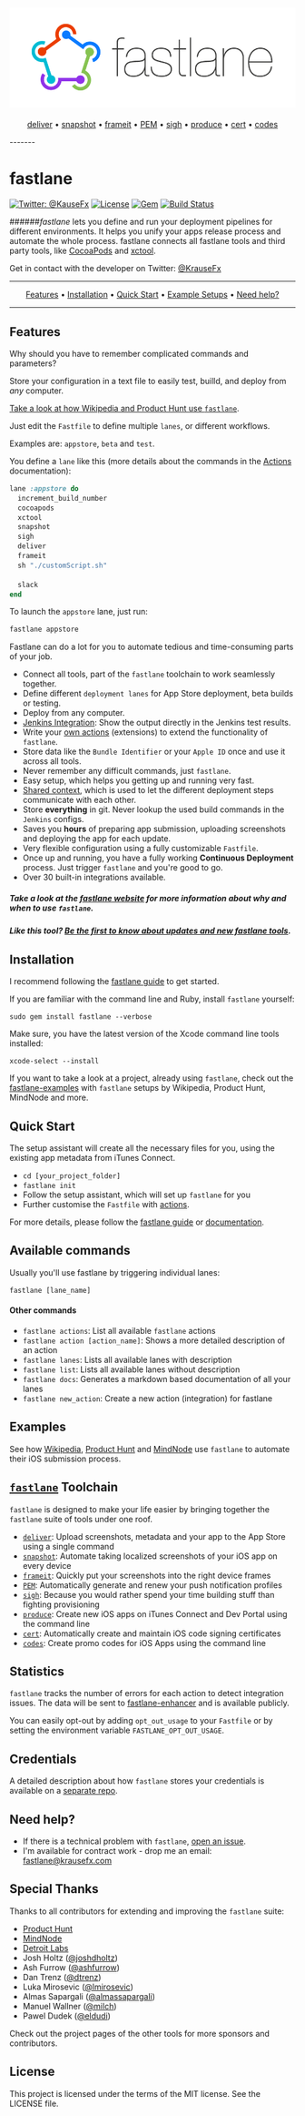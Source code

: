<h3 align="center">
  <img src="assets/fastlane_text.png" alt="fastlane Logo" />
</h3>
<p align="center">
  <a href="https://github.com/KrauseFx/deliver">deliver</a> &bull;
  <a href="https://github.com/KrauseFx/snapshot">snapshot</a> &bull;
  <a href="https://github.com/KrauseFx/frameit">frameit</a> &bull;
  <a href="https://github.com/KrauseFx/PEM">PEM</a> &bull;
  <a href="https://github.com/KrauseFx/sigh">sigh</a> &bull;
  <a href="https://github.com/KrauseFx/produce">produce</a> &bull;
  <a href="https://github.com/KrauseFx/cert">cert</a> &bull;
  <a href="https://github.com/KrauseFx/codes">codes</a>
</p>
-------

fastlane
============

[![Twitter: @KauseFx](https://img.shields.io/badge/contact-@KrauseFx-blue.svg?style=flat)](https://twitter.com/KrauseFx)
[![License](http://img.shields.io/badge/license-MIT-green.svg?style=flat)](https://github.com/KrauseFx/fastlane/blob/master/LICENSE)
[![Gem](https://img.shields.io/gem/v/fastlane.svg?style=flat)](http://rubygems.org/gems/fastlane)
[![Build Status](https://img.shields.io/travis/KrauseFx/fastlane/master.svg?style=flat)](https://travis-ci.org/KrauseFx/fastlane)

######*fastlane* lets you define and run your deployment pipelines for different environments. It helps you unify your apps release process and automate the whole process. fastlane connects all fastlane tools and third party tools, like [CocoaPods](http://cocoapods.org) and [xctool](https://github.com/facebook/xctool).

Get in contact with the developer on Twitter: [@KrauseFx](https://twitter.com/KrauseFx)

-------
<p align="center">
    <a href="#features">Features</a> &bull;
    <a href="#installation">Installation</a> &bull;
    <a href="#quick-start">Quick Start</a> &bull;
    <a href="#examples">Example Setups</a> &bull; 
    <a href="#need-help">Need help?</a>
</p>

-------

## Features

Why should you have to remember complicated commands and parameters?

Store your configuration in a text file to easily test, builld, and deploy from _any_ computer.

[Take a look at how Wikipedia and Product Hunt use `fastlane`](https://github.com/fastlane/examples).

Just edit the `Fastfile` to define multiple `lanes`, or different workflows.

Examples are: `appstore`, `beta` and `test`.

You define a `lane` like this (more details about the commands in the [Actions](https://github.com/KrauseFx/fastlane/blob/master/docs/Actions.md) documentation):

```ruby
lane :appstore do
  increment_build_number
  cocoapods
  xctool
  snapshot
  sigh
  deliver
  frameit
  sh "./customScript.sh"

  slack
end
```

To launch the ```appstore``` lane, just run:

```sh
fastlane appstore
```

Fastlane can do a lot for you to automate tedious and time-consuming parts of your job. 

- Connect all tools, part of the ```fastlane``` toolchain to work seamlessly together.
- Define different ```deployment lanes``` for App Store deployment, beta builds or testing.
- Deploy from any computer.
- [Jenkins Integration](https://github.com/KrauseFx/fastlane/blob/master/docs/Jenkins.md): Show the output directly in the Jenkins test results.
- Write your [own actions](https://github.com/KrauseFx/fastlane/blob/master/docs#extensions) (extensions) to extend the functionality of `fastlane`.
- Store data like the ```Bundle Identifier``` or your ```Apple ID``` once and use it across all tools.
- Never remember any difficult commands, just ```fastlane```.
- Easy setup, which helps you getting up and running very fast.
- [Shared context](https://github.com/KrauseFx/fastlane/blob/master/docs/Advanced.md#lane-context), which is used to let the different deployment steps communicate with each other.
- Store **everything** in git. Never lookup the used build commands in the ```Jenkins``` configs.
- Saves you **hours** of preparing app submission, uploading screenshots and deploying the app for each update.
- Very flexible configuration using a fully customizable `Fastfile`.
- Once up and running, you have a fully working **Continuous Deployment** process. Just trigger ```fastlane``` and you're good to go.
- Over 30 built-in integrations available.

##### Take a look at the [fastlane website](https://fastlane.tools) for more information about why and when to use `fastlane`.

##### Like this tool? [Be the first to know about updates and new fastlane tools](https://tinyletter.com/krausefx).

## Installation

I recommend following the [fastlane guide](https://github.com/KrauseFx/fastlane/blob/master/docs/Guide.md) to get started.

If you are familiar with the command line and Ruby, install `fastlane` yourself:

    sudo gem install fastlane --verbose

Make sure, you have the latest version of the Xcode command line tools installed:

    xcode-select --install

If you want to take a look at a project, already using `fastlane`, check out the [fastlane-examples](https://github.com/fastlane/examples) with `fastlane` setups by Wikipedia, Product Hunt, MindNode and more.

## Quick Start

The setup assistant will create all the necessary files for you, using the existing app metadata from iTunes Connect.

- ```cd [your_project_folder]```
- ```fastlane init```
- Follow the setup assistant, which will set up ```fastlane``` for you
- Further customise the ```Fastfile``` with [actions](https://github.com/KrauseFx/fastlane/blob/master/docs/Actions.md).

For more details, please follow the [fastlane guide](https://github.com/KrauseFx/fastlane/blob/master/docs/Guide.md) or [documentation](https://github.com/KrauseFx/fastlane/blob/master/docs).

## Available commands

Usually you'll use fastlane by triggering individual lanes:

    fastlane [lane_name]

#### Other commands

- `fastlane actions`: List all available `fastlane` actions
- `fastlane action [action_name]`: Shows a more detailed description of an action
- `fastlane lanes`: Lists all available lanes with description
- `fastlane list`: Lists all available lanes without description
- `fastlane docs`: Generates a markdown based documentation of all your lanes
- `fastlane new_action`: Create a new action (integration) for fastlane  

## Examples

See how [Wikipedia](https://github.com/fastlane/examples#wikipedia-by-wikimedia-foundation), [Product Hunt](https://github.com/fastlane/examples#product-hunt) and [MindNode](https://github.com/fastlane/examples#mindnode) use `fastlane` to automate their iOS submission process.

## [`fastlane`](https://fastlane.tools) Toolchain

`fastlane` is designed to make your life easier by bringing together the `fastlane` suite of tools under one roof. 

- [`deliver`](https://github.com/KrauseFx/deliver): Upload screenshots, metadata and your app to the App Store using a single command
- [`snapshot`](https://github.com/KrauseFx/snapshot): Automate taking localized screenshots of your iOS app on every device
- [`frameit`](https://github.com/KrauseFx/frameit): Quickly put your screenshots into the right device frames
- [`PEM`](https://github.com/KrauseFx/pem): Automatically generate and renew your push notification profiles
- [`sigh`](https://github.com/KrauseFx/sigh): Because you would rather spend your time building stuff than fighting provisioning
- [`produce`](https://github.com/KrauseFx/produce): Create new iOS apps on iTunes Connect and Dev Portal using the command line
- [`cert`](https://github.com/KrauseFx/cert): Automatically create and maintain iOS code signing certificates
- [`codes`](https://github.com/KrauseFx/codes): Create promo codes for iOS Apps using the command line

## Statistics

`fastlane` tracks the number of errors for each action to detect integration issues. The data will be sent to [fastlane-enhancer](https://github.com/fastlane/enhancer) and is available publicly.

You can easily opt-out by adding `opt_out_usage` to your `Fastfile` or by setting the environment variable `FASTLANE_OPT_OUT_USAGE`.

## Credentials
A detailed description about how ```fastlane``` stores your credentials is available on a [separate repo](https://github.com/KrauseFx/CredentialsManager).

## Need help?
- If there is a technical problem with ```fastlane```, [open an issue](https://github.com/KrauseFx/fastlane/issues/new).
- I'm available for contract work - drop me an email: fastlane@krausefx.com

## Special Thanks

Thanks to all contributors for extending and improving the `fastlane` suite:

- [Product Hunt](http://producthunt.com)
- [MindNode](https://mindnode.com)
- [Detroit Labs](http://www.detroitlabs.com/)
- Josh Holtz ([@joshdholtz](https://twitter.com/joshdholtz))
- Ash Furrow ([@ashfurrow](https://twitter.com/ashfurrow))
- Dan Trenz ([@dtrenz](https://twitter.com/dtrenz))
- Luka Mirosevic ([@lmirosevic](https://twitter.com/lmirosevic))
- Almas Sapargali ([@almassapargali](https://twitter.com/almassapargali))
- Manuel Wallner ([@milch](https://github.com/milch))
- Pawel Dudek ([@eldudi](https://twitter.com/eldudi))

Check out the project pages of the other tools for more sponsors and contributors.

## License
This project is licensed under the terms of the MIT license. See the LICENSE file.
